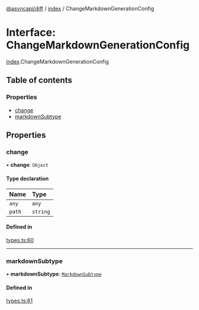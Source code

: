 [@asyncapi/diff](../README.md) / [index](../modules/index.md) / ChangeMarkdownGenerationConfig

# Interface: ChangeMarkdownGenerationConfig

[index](../modules/index.md).ChangeMarkdownGenerationConfig

## Table of contents

### Properties

- [change](index.ChangeMarkdownGenerationConfig.md#change)
- [markdownSubtype](index.ChangeMarkdownGenerationConfig.md#markdownsubtype)

## Properties

### change

• **change**: `Object`

#### Type declaration

| Name | Type |
| :------ | :------ |
| `any` | `any` |
| `path` | `string` |

#### Defined in

[types.ts:60](https://github.com/asyncapi/diff/blob/867b9b4/src/types.ts#L60)

___

### markdownSubtype

• **markdownSubtype**: [`MarkdownSubtype`](../modules/index.md#markdownsubtype)

#### Defined in

[types.ts:61](https://github.com/asyncapi/diff/blob/867b9b4/src/types.ts#L61)
